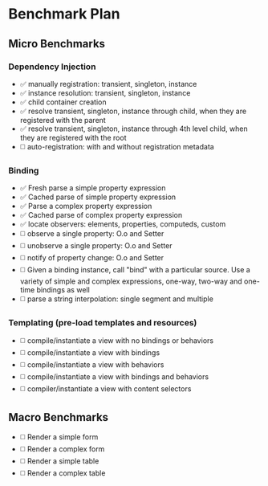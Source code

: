 # Benchmark Plan

## Micro Benchmarks

### Dependency Injection

* :white_check_mark: manually registration: transient, singleton, instance
* :white_check_mark: instance resolution: transient, singleton, instance
* :white_check_mark: child container creation
* :white_check_mark: resolve transient, singleton, instance through child, when they are registered with the parent
* :white_check_mark: resolve transient, singleton, instance through 4th level child, when they are registered with the root
* :white_medium_square: auto-registration: with and without registration metadata

### Binding

* :white_check_mark: Fresh parse a simple property expression
* :white_check_mark: Cached parse of simple property expression
* :white_check_mark: Parse a complex property expression
* :white_check_mark: Cached parse of complex property expression
* :white_check_mark: locate observers: elements, properties, computeds, custom
* :white_medium_square: observe a single property: O.o and Setter
* :white_medium_square: unobserve a single property: O.o and Setter
* :white_medium_square: notify of property change: O.o and Setter
* :white_medium_square: Given a binding instance, call "bind" with a particular source. Use a variety of simple and complex expressions, one-way, two-way and one-time bindings as well
* :white_medium_square: parse a string interpolation: single segment and multiple

### Templating (pre-load templates and resources)

* :white_medium_square: compile/instantiate a view with no bindings or behaviors
* :white_medium_square: compile/instantiate a view with bindings
* :white_medium_square: compile/instantiate a view with behaviors
* :white_medium_square: compile/instantiate a view with bindings and behaviors
* :white_medium_square: compiler/instantiate a view with content selectors

## Macro Benchmarks

* :white_medium_square: Render a simple form
* :white_medium_square: Render a complex form
* :white_medium_square: Render a simple table
* :white_medium_square: Render a complex table
